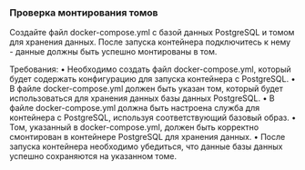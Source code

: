 
### Проверка монтирования томов

Создайте файл docker-compose.yml с базой данных PostgreSQL и томом для хранения данных. После запуска контейнера подключитесь к нему - данные должны быть успешно монтированы в том.

Требования:
•	Необходимо создать файл docker-compose.yml, который будет содержать конфигурацию для запуска контейнера с PostgreSQL.
•	В файле docker-compose.yml должен быть указан том, который будет использоваться для хранения данных базы данных PostgreSQL.
•	В файле docker-compose.yml должна быть настроена служба для контейнера с PostgreSQL, используя соответствующий базовый образ.
•	Том, указанный в docker-compose.yml, должен быть корректно смонтирован в контейнере PostgreSQL для хранения данных.
•	После запуска контейнера необходимо убедиться, что данные базы данных успешно сохраняются на указанном томе.